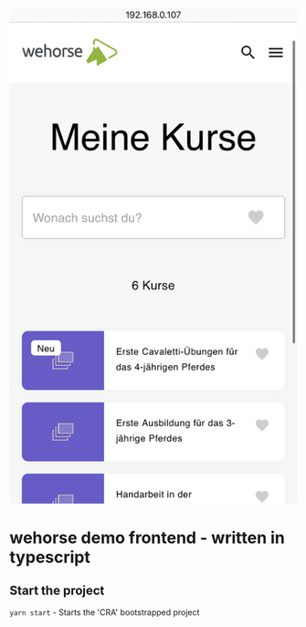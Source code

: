 ![Finished page](https://github.com/szalaybalazs/wehorse/raw/master/screenshot.jpeg)

# wehorse demo frontend - written in typescript

Start the project
---

```yarn start``` - Starts the 'CRA' bootstrapped project